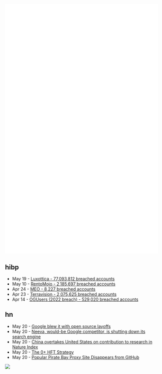 ![Metrics](https://raw.githubusercontent.com/phixion/phixion/master/metrics.svg)

## hibp

<!--
for https://github.com/phixion/phixion/blob/main/.github/workflows/feeds.yml
-->
<!--START_SECTION:haveibeenpwnd-->
- May 19 - [Luxottica - 77,093,812 breached accounts](https://haveibeenpwned.com/PwnedWebsites#Luxottica)
- May 10 - [RentoMojo - 2,185,697 breached accounts](https://haveibeenpwned.com/PwnedWebsites#RentoMojo)
- Apr 24 - [MEO - 8,227 breached accounts](https://haveibeenpwned.com/PwnedWebsites#MEO)
- Apr 23 - [Terravision - 2,075,625 breached accounts](https://haveibeenpwned.com/PwnedWebsites#Terravision)
- Apr 14 - [OGUsers (2022 breach) - 529,020 breached accounts](https://haveibeenpwned.com/PwnedWebsites#OGUsers2022)
<!--END_SECTION:haveibeenpwnd-->

## hn

<!--
for https://github.com/phixion/phixion/blob/main/.github/workflows/feeds.yml
-->
<!--START_SECTION:hn-->
- May 20 - [Google blew it with open source layoffs](https://www.infoworld.com/article/3686511/google-blew-it-with-open-source-layoffs.html)
- May 20 - [Neeva, would-be Google competitor, is shutting down its search engine](https://www.theverge.com/2023/5/20/23731397/neeva-search-engine-google-shutdown)
- May 20 - [China overtakes United States on contribution to research in Nature Index](https://www.nature.com/articles/d41586-023-01705-7)
- May 20 - [The 0+ HFT Strategy](https://blog.everstrike.io/the-0-hft-strategy/)
- May 20 - [Popular Pirate Bay Proxy Site Disappears from GitHub](https://torrentfreak.com/popular-pirate-bay-proxy-site-disappears-from-github-230520/)
<!--END_SECTION:hn-->

<!--
for https://yhype.me
-->
![](https://hit.yhype.me/github/profile?user_id=13013670)
